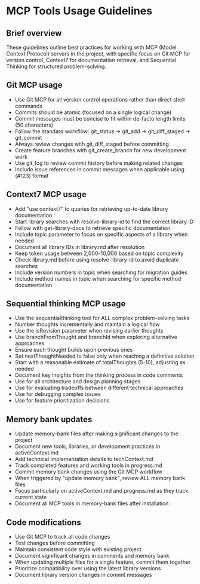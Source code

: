 # MCP Tools Usage Guidelines

## Brief overview
These guidelines outline best practices for working with MCP (Model Context Protocol) servers in the project, with specific focus on Git MCP for version control, Context7 for documentation retrieval, and Sequential Thinking for structured problem-solving.

## Git MCP usage
- Use Git MCP for all version control operations rather than direct shell commands
- Commits should be atomic (focused on a single logical change)
- Commit messages must be concise to fit within de-facto length limits (50 characters)
- Follow the standard workflow: git_status → git_add → git_diff_staged → git_commit
- Always review changes with git_diff_staged before committing
- Create feature branches with git_create_branch for new development work
- Use git_log to review commit history before making related changes
- Include issue references in commit messages when applicable using (#123) format

## Context7 MCP usage
- Add "use context7" to queries for retrieving up-to-date library documentation
- Start library searches with resolve-library-id to find the correct library ID
- Follow with get-library-docs to retrieve specific documentation
- Include topic parameter to focus on specific aspects of a library when needed
- Document all library IDs in library.md after resolution
- Keep token usage between 2,000-10,000 based on topic complexity
- Check library.md before using resolve-library-id to avoid duplicate searches
- Include version numbers in topic when searching for migration guides
- Include method names in topic when searching for specific method documentation

## Sequential thinking MCP usage
- Use the sequentialthinking tool for ALL complex problem-solving tasks
- Number thoughts incrementally and maintain a logical flow
- Use the isRevision parameter when revising earlier thoughts
- Use branchFromThought and branchId when exploring alternative approaches
- Ensure each thought builds upon previous ones
- Set nextThoughtNeeded to false only when reaching a definitive solution
- Start with a reasonable estimate of totalThoughts (5-10), adjusting as needed
- Document key insights from the thinking process in code comments
- Use for all architecture and design planning stages
- Use for evaluating tradeoffs between different technical approaches
- Use for debugging complex issues
- Use for feature prioritization decisions

## Memory bank updates
- Update memory-bank files after making significant changes to the project
- Document new tools, libraries, or development practices in activeContext.md
- Add technical implementation details to techContext.md
- Track completed features and working tools in progress.md
- Commit memory bank changes using the Git MCP workflow
- When triggered by "update memory bank", review ALL memory bank files
- Focus particularly on activeContext.md and progress.md as they track current state
- Document all MCP tools in memory-bank files after installation

## Code modifications
- Use Git MCP to track all code changes
- Test changes before committing
- Maintain consistent code style with existing project
- Document significant changes in comments and memory bank
- When updating multiple files for a single feature, commit them together
- Prioritize compatibility over using the latest library versions
- Document library version changes in commit messages
